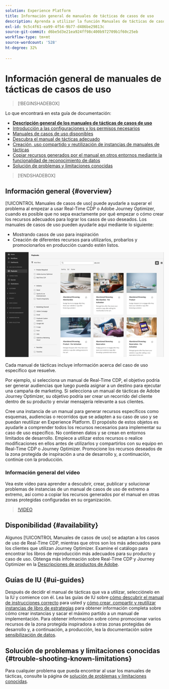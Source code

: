 ```yaml
---
solution: Experience Platform
title: Información general de manuales de tácticas de casos de uso
description: Aprenda a utilizar la función Manuales de tácticas de casos de uso en Experience Platform para empezar a usar varios casos de uso de marketing
exl-id: 9c5c4f61-ea99-4f54-9b77-d486be29813c
source-git-commit: d6be5d3e21ea924ff98c400b972709b1f60c25eb
workflow-type: tm+mt
source-wordcount: '528'
ht-degree: 32%

---
```


# Información general de manuales de tácticas de casos de uso

>[!BEGINSHADEBOX]

Lo que encontrará en esta guía de documentación:

* **[Descripción general de los manuales de tácticas de casos de uso](#overview)**
* [Introducción a las configuraciones y los permisos necesarios](/help/use-case-playbooks/playbooks/get-started.md)
* [Manuales de casos de uso disponibles](/help/use-case-playbooks/playbooks/playbooks-list.md)
* [Descubra el manual de tácticas adecuado](/help/use-case-playbooks/playbooks/discover.md)
* [Creación, uso compartido y reutilización de instancias de manuales de tácticas](/help/use-case-playbooks/playbooks/create-share-reuse.md)
* [Copiar recursos generados por el manual en otros entornos mediante la funcionalidad de reconocimiento de datos](/help/use-case-playbooks/playbooks/data-awareness.md)
* [Solución de problemas y limitaciones conocidas](troubleshooting.md)

>[!ENDSHADEBOX]

## Información general {#overview}

[!UICONTROL Manuales de casos de uso] puede ayudarle a superar el problema al empezar a usar Real-Time CDP o Adobe Journey Optimizer, cuando es posible que no sepa exactamente por qué empezar o cómo crear los recursos adecuados para lograr los casos de uso deseados. Los manuales de casos de uso pueden ayudarle aquí mediante lo siguiente:

* Mostrando casos de uso para inspiración
* Creación de diferentes recursos para utilizarlos, probarlos y promocionarlos en producción cuando estén listos.

![Vista de todos los manuales de tácticas](/help/use-case-playbooks/assets/playbooks/overview/playbooks-landing-page.png)
<!-- Replace this image with a current image -->

Cada manual de tácticas incluye información acerca del caso de uso específico que resuelve.

Por ejemplo, si selecciona un manual de Real-Time CDP, el objetivo podría ser generar audiencias que luego pueda asignar a un destino para ejecutar una campaña de marketing. Si selecciona un manual de tácticas de Adobe Journey Optimizer, su objetivo podría ser crear un recorrido del cliente dentro de su producto y enviar mensajería relevante a sus clientes.

Cree una instancia de un manual para generar recursos específicos como esquemas, audiencias o recorridos que se adapten a su caso de uso y se puedan reutilizar en Experience Platform. El propósito de estos objetos es ayudarle a comprender todos los recursos necesarios para implementar su caso de uso específico. No contienen datos y se crean en entornos limitados de desarrollo. Empiece a utilizar estos recursos o realice modificaciones en ellos antes de utilizarlos y compartirlos con su equipo en Real-Time CDP o Journey Optimizer. Promocione los recursos deseados de la zona protegida de inspiración a una de desarrollo y, a continuación, continúe con la producción.

### Información general del vídeo

Vea este vídeo para aprender a descubrir, crear, publicar y solucionar problemas de instancias de un manual de casos de uso de extremo a extremo, así como a copiar los recursos generados por el manual en otras zonas protegidas configuradas en su organización.

>[!VIDEO](https://video.tv.adobe.com/v/3427058/?learn=on)

## Disponibilidad {#availability}

Algunos [!UICONTROL Manuales de casos de uso] se adaptan a los casos de uso de Real-Time CDP, mientras que otros son los más adecuados para los clientes que utilizan Journey Optimizer. Examine el catálogo para encontrar los libros de reproducción más adecuados para su producto y caso de uso. Obtenga más información sobre Real-Time CDP y Journey Optimizer en la [Descripciones de productos de Adobe](https://helpx.adobe.com/legal/product-descriptions.html?lang=es).

## Guías de IU {#ui-guides}

Después de decidir el manual de tácticas que va a utilizar, selecciónelo en la IU y comience con él. Lea las guías de IU sobre [cómo descubrir el manual de instrucciones correcto](/help/use-case-playbooks/playbooks/discover.md) para usted y [cómo crear, compartir y reutilizar instancias de libro de estrategias](/help/use-case-playbooks/playbooks/create-share-reuse.md) para obtener información completa sobre cómo crear instancias y sacar el máximo partido a un manual de implementación. Para obtener información sobre cómo promocionar varios recursos de la zona protegida inspiradora a otras zonas protegidas de desarrollo y, a continuación, a producción, lea la documentación sobre [sensibilización de datos](/help/use-case-playbooks/playbooks/data-awareness.md).

## Solución de problemas y limitaciones conocidas {#trouble-shooting-known-limitations}

Para cualquier problema que pueda encontrar al usar los manuales de tácticas, consulte la página de [solución de problemas y limitaciones conocidas](/help/use-case-playbooks/playbooks/troubleshooting.md).
